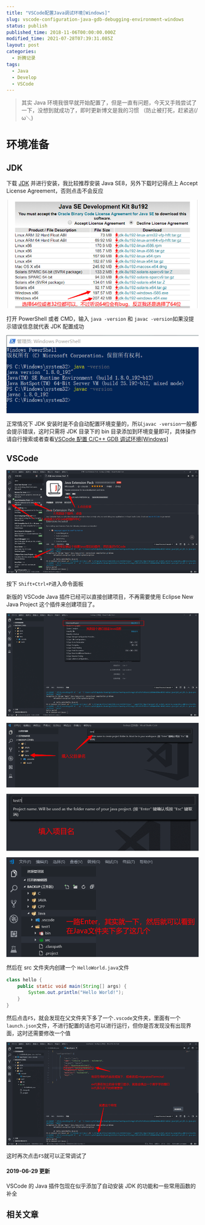 ```yaml
---
title: "VSCode配置Java调试环境[Windows]"
slug: vscode-configuration-java-gdb-debugging-environment-windows
status: publish
published_time: 2018-11-06T00:00:00.000Z
modified_time: 2021-07-28T07:39:31.085Z
layout: post
categories:
  - 折腾记录
tags:
  - Java
  - Develop
  - VSCode
---
```


> 其实 Java 环境我很早就开始配置了，但是一直有问题，今天又手贱尝试了一下，没想到就成功了，即时更新博文是我的习惯 （防止被打死，赶紧逃(/ω＼)

# 环境准备

## JDK

下载 [JDK](https://www.oracle.com/technetwork/java/javase/downloads/jdk8-downloads-2133151.html) 并进行安装，我比较推荐安装 Java SE8，另外下载时记得点上 Accept License Agreement，否则点击不会反应

![](images/b1e9e690-b4f0-44ee-9918-f52dad7a208e.jpg)

打开 PowerShell 或者 CMD，输入 `java -version` 和 `javac -version`如果没提示错误信息就代表 JDK 配置成功

![](images/92bcd898-9b75-40f5-856e-79f7e30ddf3f.jpg)

正常情况下 JDK 安装时是不会自动配置环境变量的，所以`javac -version`一般都会提示错误，这时只需将 JDK 目录下的 bin 目录添加到环境变量即可，具体操作请自行搜索或者查看[VSCode 配置 C/C++ GDB 调试环境\[Windows\]](https://blog.ixk.me/vscode-configuration-Cpp-gdb-debugging-environment-windows.html)

## VSCode

![](images/521f4874-80e1-4009-9efc-6bdedd7452df.jpg)

按下 `Shift+Ctrl+P`进入命令面板

新版的 VSCode Java 插件已经可以直接创建项目，不再需要使用 Eclipse New Java Project 这个插件来创建项目了。

![](images/febe0858-9bf5-4cc8-9d2c-8b587fca730d.jpg)

![](images/479b760b-11ca-4a56-91ae-f97f12d626c4.jpg)

![](images/6ebe988f-1810-4181-9743-18453c8ec918.jpg)

![](images/445ef0a6-e90b-4edb-bfbe-e5a66fedaa7c.jpg)

然后在 src 文件夹内创建一个 `HelloWorld.java`文件

```java
class hello {
    public static void main(String[] args) {
        System.out.println("Hello World!");
    }
}
```

然后点击`F5`，就会发现在父文件夹下多了一个`.vscode`文件夹，里面有一个`launch.json`文件，不进行配置的话也可以进行运行，但你是否发现没有出现界面，这时还需要修改一个值

![](images/7cf49f9e-4741-4879-a259-a1a7413265eb.jpg)

这时再次点击`F5`就可以正常调试了

#### 2019-06-29 更新

VSCode 的 Java 插件包现在似乎添加了自动安装 JDK 的功能和一些常用函数的补全

## 相关文章
